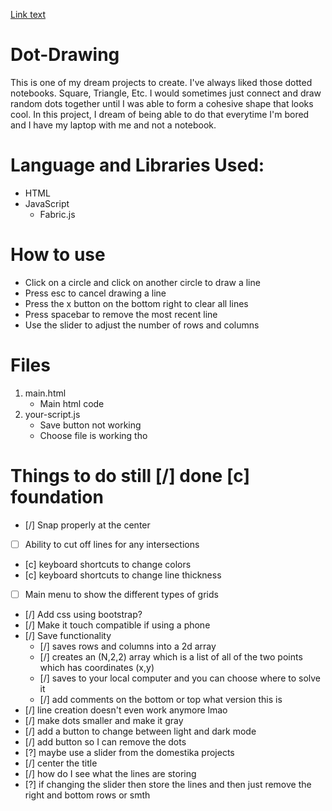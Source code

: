 [Link text](main.html)
# Dot-Drawing
This is one of my dream projects to create. I've always liked those dotted notebooks. Square, Triangle, Etc. I would sometimes just connect and draw random dots together until I was able to form a cohesive shape that looks cool. In this project, I dream of being able to do that everytime I'm bored and I have my laptop with me and not a notebook.

# Language and Libraries Used:
- HTML
- JavaScript
    - Fabric.js

# How to use
- Click on a circle and click on another circle to draw a line
- Press esc to cancel drawing a line
- Press the x button on the bottom right to clear all lines
- Press spacebar to remove the most recent line
- Use the slider to adjust the number of rows and columns

# Files
1. main.html
    - Main html code
2. your-script.js
    - Save button not working
    - Choose file is working tho


# Things to do still [/] done [c] foundation
- [/] Snap properly at the center
- [ ] Ability to cut off lines for any intersections
- [c] keyboard shortcuts to change colors
- [c] keyboard shortcuts to change line thickness
- [ ] Main menu to show the different types of grids
- [/] Add css using bootstrap?
- [/] Make it touch compatible if using a phone
- [/] Save functionality
    - [/] saves rows and columns into a 2d array
    - [/] creates an (N,2,2) array which is a list of all of the two points which has coordinates (x,y) 
    - [/] saves to your local computer and you can choose where to solve it 
    - [/] add comments on the bottom or top what version this is
- [/] line creation doesn't even work anymore lmao
- [/] make dots smaller and make it gray
- [/] add a button to change between light and dark mode
- [/] add button so I can remove the dots
- [?] maybe use a slider from the domestika projects
- [/] center the title
- [/] how do I see what the lines are storing
- [?] if changing the slider then store the lines and then just remove the right and bottom rows or smth

